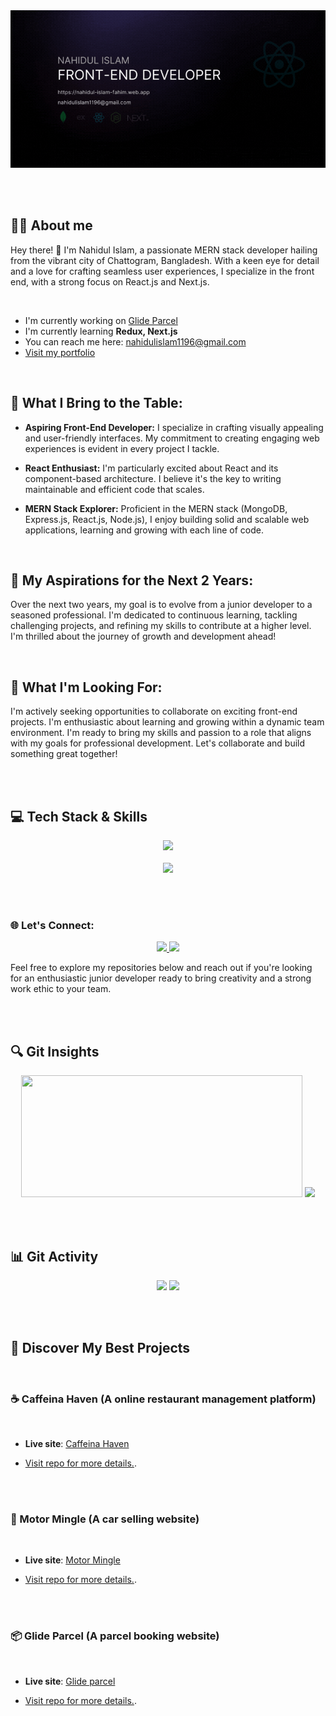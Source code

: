 <a href="https://www.linkedin.com/in/iamnahidul-islam/">
<img src="./Images/Banner/github-banner2.gif" />

</a>

<br><br>


## 🙋‍♂️ About me

Hey there! 👋 I'm Nahidul Islam, a passionate MERN stack developer hailing from the vibrant city of Chattogram, Bangladesh. With a keen eye for detail and a love for crafting seamless user experiences, I specialize in the front end, with a strong focus on React.js and Next.js.

<br>

* I'm currently working on [Glide Parcel](https://github.com/nahidul-fahim/glide-parcel-client "Glide Parcel project")
* I'm currently learning **Redux, Next.js**
* You can reach me here: [nahidulislam1196@gmail.com](mailto:nahidulislam1196@gmail.com "Drop an email")
* [Visit my portfolio](https://nahidul-islam-fahim.web.app "Portfolio website")

<br>


## 🚀 What I Bring to the Table:

- **Aspiring Front-End Developer:** I specialize in crafting visually appealing and user-friendly interfaces. My commitment to creating engaging web experiences is evident in every project I tackle.

- **React Enthusiast:** I'm particularly excited about React and its component-based architecture. I believe it's the key to writing maintainable and efficient code that scales.

- **MERN Stack Explorer:** Proficient in the MERN stack (MongoDB, Express.js, React.js, Node.js), I enjoy building solid and scalable web applications, learning and growing with each line of code.

<br>

## 🌟 My Aspirations for the Next 2 Years:

Over the next two years, my goal is to evolve from a junior developer to a seasoned professional. I'm dedicated to continuous learning, tackling challenging projects, and refining my skills to contribute at a higher level. I'm thrilled about the journey of growth and development ahead!

<br>

## 💼 What I'm Looking For:

I'm actively seeking opportunities to collaborate on exciting front-end projects. I'm enthusiastic about learning and growing within a dynamic team environment. I'm ready to bring my skills and passion to a role that aligns with my goals for professional development. Let's collaborate and build something great together!

<br><br>


## 💻 Tech Stack & Skills

<p align="center">
  <img src="https://skillicons.dev/icons?i=js,react,nextjs,nodejs,express,mongodb,tailwind,css,html,firebase" />
  <br><br>
  <img src="https://skillicons.dev/icons?i=git,github,vscode,figma" />
</p>


<br><br>


### 🌐 Let's Connect:

<p align="center">

  <a href="https://www.linkedin.com/in/iamnahidul-islam/" target="_blank">
    <img src="https://skillicons.dev/icons?i=linkedin" />
  </a>

  <a href="https://twitter.com/nahidul_fahim_" target="_blank">
    <img src="https://skillicons.dev/icons?i=twitter" />
  </a>

</p>

Feel free to explore my repositories below and reach out if you're looking for an enthusiastic junior developer ready to bring creativity and a strong work ethic to your team.


<br><br>


## 🔍 Git Insights
<div align="center">

<img src="https://github-readme-stats.vercel.app/api?username=nahidul-fahim&theme=transparent_icons=true&type=png" width="450" height="195" /> 

<img src="https://streak-stats.demolab.com?user=nahidul-fahim&theme=transparent&hide_border=true&card_width=350" height="195" />



</div>


<br><br>


## 📊 Git Activity

<div align="center">


<img src="https://github-readme-stats.vercel.app/api/top-langs/?username=anuraghazra&layout=pie" /> 


<img src="http://github-profile-summary-cards.vercel.app/api/cards/profile-details?username=nahidul-fahim&theme=default" width="700" /> 

</div>


<br><br>


## 🌈 Discover My Best Projects

<br>


### ☕ Caffeina Haven (A online restaurant management platform)

<br>

* **Live site**: [Caffeina Haven](https://caffeina-haven.web.app)

* [Visit repo for more details.](https://github.com/nahidul-fahim/caffeina-haven-client).


<br><br>




### 🚙 Motor Mingle (A car selling website)

<br>

* **Live site**: [Motor Mingle](https://motor-mingle.web.app)

* [Visit repo for more details.](https://github.com/nahidul-fahim/motor-mingle-client).


<br><br>


### 📦 Glide Parcel (A parcel booking website)

<br>

* **Live site**: [Glide parcel](https://glide-parcel.web.app)

* [Visit repo for more details.](https://github.com/nahidul-fahim/glide-parcel-client).



<br><br>

<br><br>
